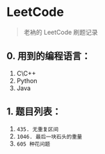 # LeetCode
> 老衲的 LeetCode 刷题记录

## 0. 用到的编程语言：

1. C\C++
2. Python
3. Java

## 1. 题目列表：

1. `435. 无重复区间`
2. `1046. 最后一块石头的重量`
3. `605 种花问题`